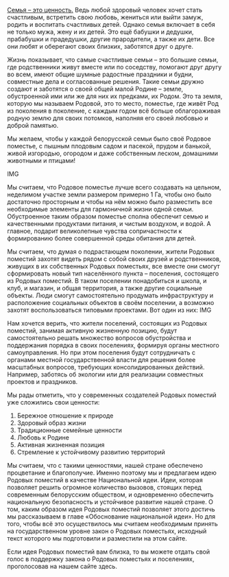 <p>
<u>Семья – это ценность.</u> Ведь любой здоровый человек хочет стать счастливым, встретить свою любовь, жениться или выйти замуж, родить и воспитать счастливых детей. Однако семья включает в себя не только мужа, жену и их детей. Это ещё бабушки и дедушки, прабабушки и прадедушки, другие прародители, а также их дети. Все они любят и оберегают своих близких, заботятся друг о друге.
</p>

<p>
Жизнь показывает, что самые счастливые семьи – это большие семьи, где родственники живут вместе или по соседству, помогают друг другу во всем, имеют общие шумные радостные праздники и будни, совместные дела и согласованные решения. Такие семьи дружно создают и заботятся о своей общей малой Родине – земле, обустроенной ими или же для них их предками, их Родом. Это та земля, которую мы называем Родовой, это то место, поместье, где живёт Род из поколения в поколение, с каждым годом всё больше облагораживая родную землю для своих потомков, наполняя его своей любовью и доброй памятью.
</p>

<p>
Мы желаем, чтобы у каждой белорусской семьи было своё Родовое поместье, с пышным плодовым садом  и пасекой, прудом и банькой, живой изгородью, огородом и даже собственным леском, домашними животными и птицами!
</p>
IMG

<p>
Мы считаем, что Родовое поместье лучше всего создавать на цельном, неделимом участке земли размером примерно 1 Га, чтобы оно было достаточно просторным и чтобы на нём можно было разместить все необходимые элементы для гармоничной жизни одной семьи. Обустроенное таким образом поместье сполна обеспечит семью и качественными продуктами питания, и чистым воздухом, и водой. А главное, подарит великолепные чувства сопричастности к формированию более совершенной среды обитания для детей.
</p>

<p>
Мы считаем, что думая о подрастающем поколении, жители Родовых поместий захотят видеть рядом с собой своих друзей и родственников, живущих в их собственных Родовых поместьях, все вместе они смогут сформировать новый тип населённого пункта – поселения, состоящего из Родовых поместий. В таком поселении понадобиться и школа, и клуб, и магазин, и общая территория, а также другие социальные объекты. Люди смогут самостоятельно продумать инфраструктуру и расположение социальных объектов в своём поселении, а возможно захотят воспользоваться типовыми проектами. Вот один из них:
IMG
</p>

<p>
Нам хочется верить, что жители поселений, состоящих из Родовых поместий, занимая активную жизненную позицию, будут самостоятельно решать множество вопросов обустройства и поддержания порядка в своих поселениях, формируя органы местного самоуправления. Но при этом поселения будут сотрудничать с органами местной государственной власти для решения более масштабных вопросов, требующих консолидированных действий. Например, заботясь об экологии или для реализации совместных проектов и праздников.
</p>

<p>
Мы рады отметить, что у современных создателей Родовых поместий уже сложились свои ценности:
	<ol>
		<li>Бережное отношение к природе</li>
		<li>Здоровый образ жизни</li>
		<li>Традиционные семейные ценности</li>
		<li>Любовь к Родине</li>
		<li>Активная жизненная позиция</li>
		<li>Стремление к устойчивому развитию территорий</li>
	</ol>
</p>

<p>
Мы считаем, что с такими ценностями, нашей стране обеспечено процветание и благополучие. Именно поэтому мы и предлагаем идею Родовых поместий в качестве Национальной идеи. Идеи, которая позволяет решить огромное количество вызовов, стоящих перед современным белорусским обществом, и одновременно обеспечить  национальную безопасность и устойчивое развитие нашей стране. О том, каким образом идея Родовых поместий позволяет этого достичь мы рассказываем в главе «Обоснование национальной идеи». Но для того, чтобы всё это осуществилось мы считаем необходимым принять на государственном уровне закон о Родовых поместьях, исходный текст которого мы подготовили и разместили на этом сайте.
</p>

<p>
Если идея Родовых поместий вам близка, то вы можете отдать свой голос в поддержку закона о Родовых поместьях и поселениях, проголосовав на нашем сайте здесь.
</p>

